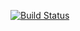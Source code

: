 [![Build Status](https://travis-ci.org/flanker-d/otuscpp_15_kkmeans.svg?branch=master)](https://travis-ci.org/flanker-d/otuscpp_15_kkmeans)